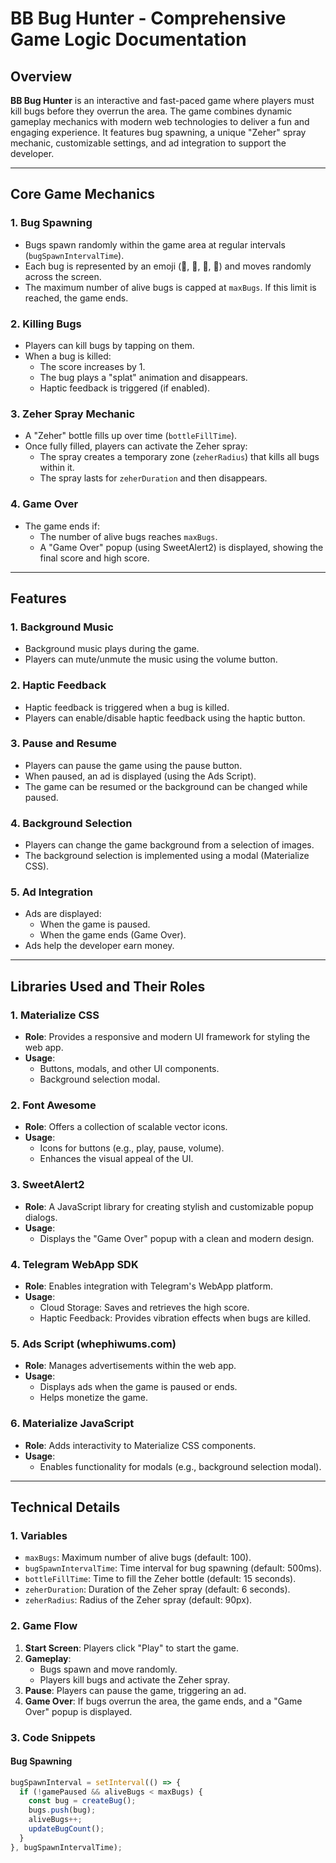 # BB Bug Hunter - Comprehensive Game Logic Documentation

## Overview
**BB Bug Hunter** is an interactive and fast-paced game where players must kill bugs before they overrun the area. The game combines dynamic gameplay mechanics with modern web technologies to deliver a fun and engaging experience. It features bug spawning, a unique "Zeher" spray mechanic, customizable settings, and ad integration to support the developer.

---

## Core Game Mechanics

### 1. **Bug Spawning**
- Bugs spawn randomly within the game area at regular intervals (`bugSpawnIntervalTime`).
- Each bug is represented by an emoji (🐞, 🦗, 🐜, 🦟) and moves randomly across the screen.
- The maximum number of alive bugs is capped at `maxBugs`. If this limit is reached, the game ends.

### 2. **Killing Bugs**
- Players can kill bugs by tapping on them.
- When a bug is killed:
  - The score increases by 1.
  - The bug plays a "splat" animation and disappears.
  - Haptic feedback is triggered (if enabled).

### 3. **Zeher Spray Mechanic**
- A "Zeher" bottle fills up over time (`bottleFillTime`).
- Once fully filled, players can activate the Zeher spray:
  - The spray creates a temporary zone (`zeherRadius`) that kills all bugs within it.
  - The spray lasts for `zeherDuration` and then disappears.

### 4. **Game Over**
- The game ends if:
  - The number of alive bugs reaches `maxBugs`.
  - A "Game Over" popup (using SweetAlert2) is displayed, showing the final score and high score.

---

## Features

### 1. **Background Music**
- Background music plays during the game.
- Players can mute/unmute the music using the volume button.

### 2. **Haptic Feedback**
- Haptic feedback is triggered when a bug is killed.
- Players can enable/disable haptic feedback using the haptic button.

### 3. **Pause and Resume**
- Players can pause the game using the pause button.
- When paused, an ad is displayed (using the Ads Script).
- The game can be resumed or the background can be changed while paused.

### 4. **Background Selection**
- Players can change the game background from a selection of images.
- The background selection is implemented using a modal (Materialize CSS).

### 5. **Ad Integration**
- Ads are displayed:
  - When the game is paused.
  - When the game ends (Game Over).
- Ads help the developer earn money.

---

## Libraries Used and Their Roles

### 1. **Materialize CSS**
- **Role**: Provides a responsive and modern UI framework for styling the web app.
- **Usage**:
  - Buttons, modals, and other UI components.
  - Background selection modal.

### 2. **Font Awesome**
- **Role**: Offers a collection of scalable vector icons.
- **Usage**:
  - Icons for buttons (e.g., play, pause, volume).
  - Enhances the visual appeal of the UI.

### 3. **SweetAlert2**
- **Role**: A JavaScript library for creating stylish and customizable popup dialogs.
- **Usage**:
  - Displays the "Game Over" popup with a clean and modern design.

### 4. **Telegram WebApp SDK**
- **Role**: Enables integration with Telegram's WebApp platform.
- **Usage**:
  - Cloud Storage: Saves and retrieves the high score.
  - Haptic Feedback: Provides vibration effects when bugs are killed.

### 5. **Ads Script (whephiwums.com)**
- **Role**: Manages advertisements within the web app.
- **Usage**:
  - Displays ads when the game is paused or ends.
  - Helps monetize the game.

### 6. **Materialize JavaScript**
- **Role**: Adds interactivity to Materialize CSS components.
- **Usage**:
  - Enables functionality for modals (e.g., background selection modal).

---

## Technical Details

### 1. **Variables**
- `maxBugs`: Maximum number of alive bugs (default: 100).
- `bugSpawnIntervalTime`: Time interval for bug spawning (default: 500ms).
- `bottleFillTime`: Time to fill the Zeher bottle (default: 15 seconds).
- `zeherDuration`: Duration of the Zeher spray (default: 6 seconds).
- `zeherRadius`: Radius of the Zeher spray (default: 90px).

### 2. **Game Flow**
1. **Start Screen**: Players click "Play" to start the game.
2. **Gameplay**:
   - Bugs spawn and move randomly.
   - Players kill bugs and activate the Zeher spray.
3. **Pause**: Players can pause the game, triggering an ad.
4. **Game Over**: If bugs overrun the area, the game ends, and a "Game Over" popup is displayed.

### 3. **Code Snippets**

#### Bug Spawning
```javascript
bugSpawnInterval = setInterval(() => {
  if (!gamePaused && aliveBugs < maxBugs) {
    const bug = createBug();
    bugs.push(bug);
    aliveBugs++;
    updateBugCount();
  }
}, bugSpawnIntervalTime);
